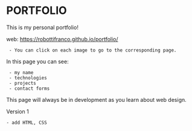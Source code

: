 # PORTFOLIO

This is my personal portfolio! 

web: https://robottifranco.github.io/portfolio/

     - You can click on each image to go to the corresponding page.

In this page you can see:
     
     - my name
     - technologies
     - projects
     - contact forms

This page will always be in development as you learn about web design.

Version 1

    - add HTML, CSS